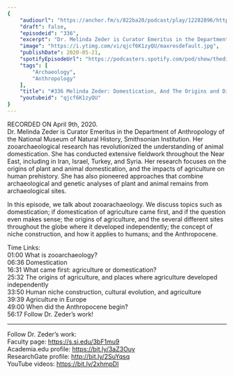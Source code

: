 ```yaml
---
{
	"audiourl": "https://anchor.fm/s/822ba20/podcast/play/12282896/https%3A%2F%2Fd3ctxlq1ktw2nl.cloudfront.net%2Fproduction%2F2020-3-11%2F63583265-44100-2-7fbe12b608484.m4a",
	"draft": false,
	"episodeid": "336",
	"excerpt": "Dr. Melinda Zeder is Curator Emeritus in the Department of Anthropology of the National Museum of Natural History, Smithsonian Institution. Her zooarchaeological research has revolutionized the understanding of animal domestication. She has conducted extensive fieldwork throughout the Near East, including in Iran, Israel, Turkey, and Syria. Her research focuses on the origins of plant and animal domestication, and the impacts of agriculture on human prehistory. She has also pioneered approaches that combine archaeological and genetic analyses of plant and animal remains from archaeological sites.",
	"image": "https://i.ytimg.com/vi/qjcf6K1zyQU/maxresdefault.jpg",
	"publishDate": 2020-05-21,
	"spotifyEpisodeUrl": "https://podcasters.spotify.com/pod/show/thedissenter/episodes/336-Melinda-Zeder-Domestication--And-The-Origins-and-Dispersal-of-Agriculture-eclbig",
	"tags": [
		"Archaeology",
		"Anthropology"
	],
	"title": "#336 Melinda Zeder: Domestication, And The Origins and Dispersal of Agriculture",
	"youtubeid": "qjcf6K1zyQU"
}
---
```

RECORDED ON April 9th, 2020.  
Dr. Melinda Zeder is Curator Emeritus in the Department of Anthropology of the National Museum of Natural History, Smithsonian Institution. Her zooarchaeological research has revolutionized the understanding of animal domestication. She has conducted extensive fieldwork throughout the Near East, including in Iran, Israel, Turkey, and Syria. Her research focuses on the origins of plant and animal domestication, and the impacts of agriculture on human prehistory. She has also pioneered approaches that combine archaeological and genetic analyses of plant and animal remains from archaeological sites.

In this episode, we talk about zooarachaeology. We discuss topics such as domestication; if domestication of agriculture came first, and if the question even makes sense; the origins of agriculture, and the several different sites throughout the globe where it developed independently; the concept of niche construction, and how it applies to humans; and the Anthropocene. 

Time Links:  
<time>01:00</time> What is zooarchaeology?  
<time>06:36</time> Domestication  
<time>16:31</time> What came first: agriculture or domestication?  
<time>25:32</time> The origins of agriculture, and places where agriculture developed independently  
<time>33:50</time> Human niche construction, cultural evolution, and agriculture  
<time>39:39</time> Agriculture in Europe  
<time>49:00</time> When did the Anthropocene begin?  
<time>56:17</time> Follow Dr. Zeder’s work!

---

Follow Dr. Zeder’s work:  
Faculty page: https://s.si.edu/3bF1mu9  
Academia.edu profile: https://bit.ly/3aZ3Ouy  
ResearchGate profile: http://bit.ly/2SuYqsq  
YouTube videos: https://bit.ly/2xhmpDI

